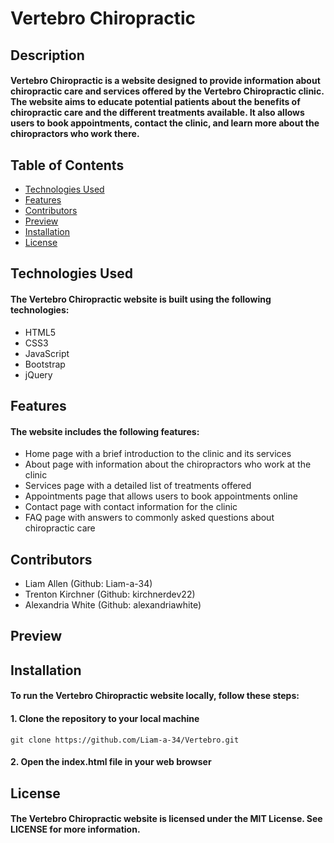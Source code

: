 # Vertebro Chiropractic
## Description
#### Vertebro Chiropractic is a website designed to provide information about chiropractic care and services offered by the Vertebro Chiropractic clinic. The website aims to educate potential patients about the benefits of chiropractic care and the different treatments available. It also allows users to book appointments, contact the clinic, and learn more about the chiropractors who work there.
## Table of Contents
- [Technologies Used](#technologies-used)
- [Features](#features)
- [Contributors](#contributors)
- [Preview](#preview)
- [Installation](#installation)
- [License](#license)
## Technologies Used
#### The Vertebro Chiropractic website is built using the following technologies:
- HTML5
- CSS3
- JavaScript
- Bootstrap
- jQuery
## Features
#### The website includes the following features:

- Home page with a brief introduction to the clinic and its services
- About page with information about the chiropractors who work at the clinic
- Services page with a detailed list of treatments offered
- Appointments page that allows users to book appointments online
- Contact page with contact information for the clinic
- FAQ page with answers to commonly asked questions about chiropractic care
## Contributors
- Liam Allen (Github: Liam-a-34)
- Trenton Kirchner (Github: kirchnerdev22)
- Alexandria White (Github: alexandriawhite)
## Preview
## Installation
#### To run the Vertebro Chiropractic website locally, follow these steps:
#### 1. Clone the repository to your local machine
```
git clone https://github.com/Liam-a-34/Vertebro.git
```
#### 2. Open the index.html file in your web browser
## License
#### The Vertebro Chiropractic website is licensed under the MIT License. See LICENSE for more information.